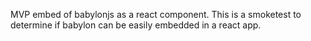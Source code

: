 MVP embed of babylonjs as a react component.
This is a smoketest to determine if babylon can be easily embedded in a react app.
